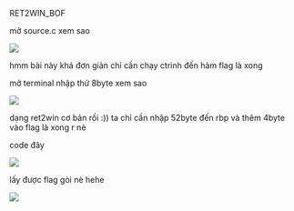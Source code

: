 RET2WIN_BOF

mở source.c xem sao 

![](https://i.imgur.com/0MIR56y.png)

hmm bài này khá đơn giản chỉ cần chạy ctrinh đến hàm flag là xong

mở terminal nhập thử 8byte xem sao

![](https://i.imgur.com/Nawbw2X.png)

dạng ret2win cơ bản rồi :)) 
ta chỉ cần nhập 52byte đến rbp và thêm 4byte vào flag là xong r nè

code đây 

![](https://i.imgur.com/5rCgmo2.png)

lấy được flag gòi nè hehe

![](https://i.imgur.com/bUpsPYQ.png)
